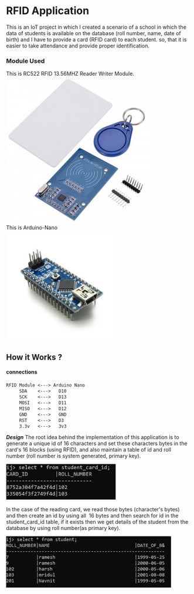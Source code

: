 
# RFID Application
This is an IoT project in which I created a scenario of a school in which the data of students is available on the database (roll number, name, date of birth) and I have to provide a card (RFID card) to each student. so, that it is easier to take attendance and provide proper identification.  

### Module Used 
This is RC522 RFID 13.56MHZ Reader Writer Module.  
<img src='images/RFID.jpg' width=400>  
This is Arduino-Nano  
<img src='images/arduino-nano.jpg' width=300>  

## How it Works ?
#### connections
```
RFID Module <---> Arduino Nano
     SDA    <--->   D10
     SCK    <--->   D13 
     MOSI   <--->   D11
     MISO   <--->   D12
     GND    <--->   GND
     RST    <--->   D3
     3.3v   <--->   3v3
```
***Design***
The root idea behind the implementation of this application is to generate a unique id of 16 characters and set these characters bytes in the card's 16 blocks (using RFID), and also maintain a table of id and roll number (roll number is system generated, primary key).  

<img src='images/student_card_id.jpg' width=300>  

In the case of the reading card, we read those bytes (character's bytes)  and then create an id by using all  16 bytes and then search for id in the student_card_id table, if it exists then we get details of the student from the database by using roll number(as primary key).  

<img src='images/student.jpg' width=450>  

